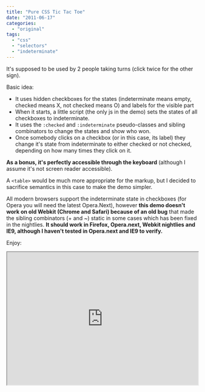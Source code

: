 ```yaml
---
title: "Pure CSS Tic Tac Toe"
date: "2011-06-17"
categories:
  - "original"
tags:
  - "css"
  - "selectors"
  - "indeterminate"
---
```


It's supposed to be used by 2 people taking turns (click twice for the other sign).

Basic idea:

- It uses hidden checkboxes for the states (indeterminate means empty, checked means X, not checked means O) and labels for the visible part
- When it starts, a little script (the only js in the demo) sets the states of all checkboxes to indeterminate.
- It uses the `:checked` and `:indeterminate` pseudo-classes and sibling combinators to change the states and show who won.
- Once somebody clicks on a checkbox (or in this case, its label) they change it's state from indeterminate to either checked or not checked, depending on how many times they click on it.

**As a bonus, it's perfectly accessible through the keyboard** (although I assume it's not screen reader accessible).

A `<table>` would be much more appropriate for the markup, but I decided to sacrifice semantics in this case to make the demo simpler.

All modern browsers support the indeterminate state in checkboxes (for Opera you will need the latest Opera.Next), however **this demo doesn't work on old Webkit (Chrome and Safari) because of an old bug** that made the sibling combinators (+ and ~) static in some cases which has been fixed in the nightlies. **It should work in Firefox, Opera.next, Webkit nightlies and IE9, although I haven't tested in Opera.next and IE9 to verify.**

Enjoy:

<iframe style="width: 100%; height: 350px" src="http://jsfiddle.net/leaverou/5X5Tq/embedded/result,css,html,js"></iframe>

